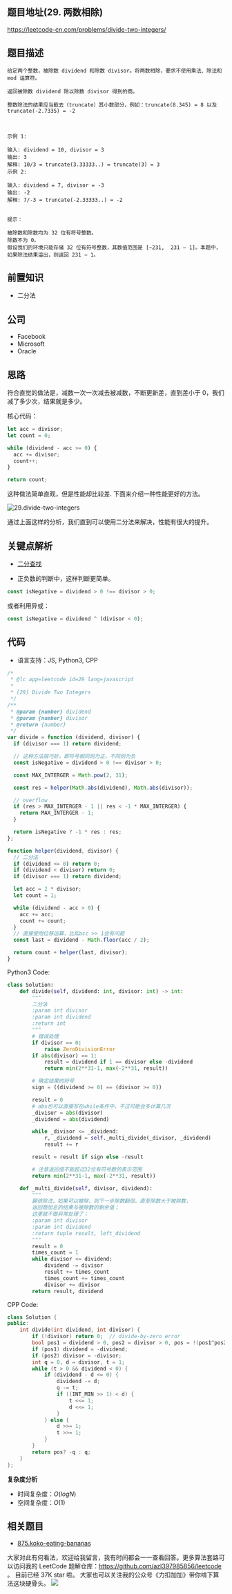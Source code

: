 ## 题目地址(29. 两数相除)

https://leetcode-cn.com/problems/divide-two-integers/

## 题目描述

```
给定两个整数，被除数 dividend 和除数 divisor。将两数相除，要求不使用乘法、除法和 mod 运算符。

返回被除数 dividend 除以除数 divisor 得到的商。

整数除法的结果应当截去（truncate）其小数部分，例如：truncate(8.345) = 8 以及 truncate(-2.7335) = -2

 

示例 1:

输入: dividend = 10, divisor = 3
输出: 3
解释: 10/3 = truncate(3.33333..) = truncate(3) = 3
示例 2:

输入: dividend = 7, divisor = -3
输出: -2
解释: 7/-3 = truncate(-2.33333..) = -2
 

提示：

被除数和除数均为 32 位有符号整数。
除数不为 0。
假设我们的环境只能存储 32 位有符号整数，其数值范围是 [−231,  231 − 1]。本题中，如果除法结果溢出，则返回 231 − 1。

```

## 前置知识

- 二分法

## 公司

- Facebook
- Microsoft
- Oracle

## 思路

符合直觉的做法是，减数一次一次减去被减数，不断更新差，直到差小于 0，我们减了多少次，结果就是多少。

核心代码：

```js
let acc = divisor;
let count = 0;

while (dividend - acc >= 0) {
  acc += divisor;
  count++;
}

return count;
```

这种做法简单直观，但是性能却比较差. 下面来介绍一种性能更好的方法。

![29.divide-two-integers](https://tva1.sinaimg.cn/large/007S8ZIlly1ghluakjnbkj30n20lbjss.jpg)

通过上面这样的分析，我们直到可以使用二分法来解决，性能有很大的提升。

## 关键点解析

- [二分查找](../91/binary-search.md)

- 正负数的判断中，这样判断更简单。

```js
const isNegative = dividend > 0 !== divisor > 0;
```

或者利用异或：

```js
const isNegative = dividend ^ (divisor < 0);
```

## 代码

- 语言支持：JS, Python3, CPP

```js
/*
 * @lc app=leetcode id=29 lang=javascript
 *
 * [29] Divide Two Integers
 */
/**
 * @param {number} dividend
 * @param {number} divisor
 * @return {number}
 */
var divide = function (dividend, divisor) {
  if (divisor === 1) return dividend;

  // 这种方法很巧妙，即符号相同则为正，不同则为负
  const isNegative = dividend > 0 !== divisor > 0;

  const MAX_INTERGER = Math.pow(2, 31);

  const res = helper(Math.abs(dividend), Math.abs(divisor));

  // overflow
  if (res > MAX_INTERGER - 1 || res < -1 * MAX_INTERGER) {
    return MAX_INTERGER - 1;
  }

  return isNegative ? -1 * res : res;
};

function helper(dividend, divisor) {
  // 二分法
  if (dividend <= 0) return 0;
  if (dividend < divisor) return 0;
  if (divisor === 1) return dividend;

  let acc = 2 * divisor;
  let count = 1;

  while (dividend - acc > 0) {
    acc += acc;
    count += count;
  }
  // 直接使用位移运算，比如acc >> 1会有问题
  const last = dividend - Math.floor(acc / 2);

  return count + helper(last, divisor);
}
```

Python3 Code:

```python
class Solution:
    def divide(self, dividend: int, divisor: int) -> int:
        """
        二分法
        :param int divisor
        :param int dividend
        :return int
        """
        # 错误处理
        if divisor == 0:
            raise ZeroDivisionError
        if abs(divisor) == 1:
            result = dividend if 1 == divisor else -dividend
            return min(2**31-1, max(-2**31, result))

        # 确定结果的符号
        sign = ((dividend >= 0) == (divisor >= 0))

        result = 0
        # abs也可以直接写在while条件中，不过可能会多计算几次
        _divisor = abs(divisor)
        _dividend = abs(dividend)

        while _divisor <= _dividend:
            r, _dividend = self._multi_divide(_divisor, _dividend)
            result += r

        result = result if sign else -result

        # 注意返回值不能超过32位有符号数的表示范围
        return min(2**31-1, max(-2**31, result))

    def _multi_divide(self, divisor, dividend):
        """
        翻倍除法，如果可以被除，则下一步除数翻倍，直至除数大于被除数，
        返回商加总的结果与被除数的剩余值；
        这里就不做异常处理了；
        :param int divisor
        :param int dividend
        :return tuple result, left_dividend
        """
        result = 0
        times_count = 1
        while divisor <= dividend:
            dividend -= divisor
            result += times_count
            times_count += times_count
            divisor += divisor
        return result, dividend
```

CPP Code:

```cpp
class Solution {
public:
    int divide(int dividend, int divisor) {
        if (!divisor) return 0;  // divide-by-zero error
        bool pos1 = dividend > 0, pos2 = divisor > 0, pos = !(pos1^pos2);
        if (pos1) dividend = -dividend;
        if (pos2) divisor = -divisor;
        int q = 0, d = divisor, t = 1;
        while (t > 0 && dividend < 0) {
            if (dividend - d <= 0) {
                dividend -= d;
                q -= t;
                if ((INT_MIN >> 1) < d) {
                    t <<= 1;
                    d <<= 1;
                }
            } else {
                d >>= 1;
                t >>= 1;
            }
        }
        return pos? -q : q;
    }
};
```

**复杂度分析**

- 时间复杂度：$O(logN)$
- 空间复杂度：$O(1)$

## 相关题目

- [875.koko-eating-bananas](./875.koko-eating-bananas.md)

大家对此有何看法，欢迎给我留言，我有时间都会一一查看回答。更多算法套路可以访问我的 LeetCode 题解仓库：https://github.com/azl397985856/leetcode 。 目前已经 37K star 啦。
大家也可以关注我的公众号《力扣加加》带你啃下算法这块硬骨头。
![](https://tva1.sinaimg.cn/large/007S8ZIlly1gfcuzagjalj30p00dwabs.jpg)
